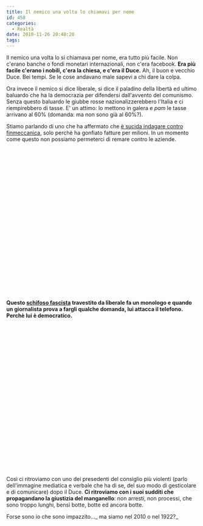 ```yaml
---
title: Il nemico una volta lo chiamavi per nome
id: 458
categories:
  - Realtà
date: 2010-11-26 20:48:20
tags:
---
```


Il nemico una volta lo si chiamava per nome, era tutto più facile.
Non c'erano banche o fondi monetari internazionali, non c'era facebook.
**Era più facile c'erano i nobili, c'era la chiesa, e c'era il Duce.**
Ah, il buon e vecchio Duce. Bei tempi.
Se le cose andavano male sapevi a chi dare la colpa.

Ora invece il nemico si dice liberale, si dice il paladino della libertà ed ultimo baluardo che ha la democrazia per difendersi dall'avvento del comunismo. 
Senza questo baluardo le giubbe rosse nazionalizzerebbero l'Italia e ci riempirebbero di tasse. 
E' un attimo: lo mettono in galera e _pam_ le tasse arrivano al 60% (domanda: ma non sono già al 60%?).

Stiamo parlando di uno che ha affermato che [è sucida indagare contro finmeccanica](http://www.ilsecoloxix.it/p/italia/2010/11/26/AM3sjOIE-inchiesta_finmeccanica_indagati.shtml), solo perchè ha gonfiato fatture per milioni.
In un momento come questo non possiamo permeterci di remare contro le aziende.

<object width="480" height="385"><param name="movie" value="http://www.youtube.com/v/rncP3AAscoE?fs=1&amp;hl=it_IT"></param><param name="allowFullScreen" value="true"></param><param name="allowscriptaccess" value="always"></param><embed src="http://www.youtube.com/v/rncP3AAscoE?fs=1&amp;hl=it_IT" type="application/x-shockwave-flash" allowscriptaccess="always" allowfullscreen="true" width="480" height="385"></embed></object>

**Questo [schifoso fascista](#) travestito da liberale fa un monologo e quando un giornalista prova a fargli qualche domanda, lui attacca il telefono. Perchè lui è democratico.**

<object width="480" height="385"><param name="movie" value="http://www.youtube.com/v/YlRVFHUMPDQ?fs=1&amp;hl=it_IT"></param><param name="allowFullScreen" value="true"></param><param name="allowscriptaccess" value="always"></param><embed src="http://www.youtube.com/v/YlRVFHUMPDQ?fs=1&amp;hl=it_IT" type="application/x-shockwave-flash" allowscriptaccess="always" allowfullscreen="true" width="480" height="385"></embed></object>

Così ci ritroviamo con uno dei presedenti del consiglio più violenti (parlo dell'immagine mediatica e verbale che ha di se, del suo modo di gesticolare e di comunicare) dopo il Duce.
**Ci ritroviamo con i suoi sudditi che propagandano la giustizia del manganello**: non arresti, non processi, che sono troppo lunghi, bensì botte, botte ed ancora botte.

Forse sono io che sono impazzito..._ ma siamo nel 2010 o nel 1922?_